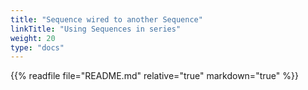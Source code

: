 ```yaml
---
title: "Sequence wired to another Sequence"
linkTitle: "Using Sequences in series"
weight: 20
type: "docs"
---
```


{{% readfile file="README.md" relative="true" markdown="true" %}}
